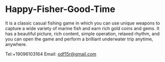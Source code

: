 # Happy-Fisher-Good-Time

It is a  classic casual fishing game in which you can use unique weapons to capture a wide variety of marine fish and earn rich gold coins and gems. It has a beautiful picture, rich content, simple operation, relaxed rhythm, and you can open the game and perform a brilliant underwater trip anytime, anywhere.

Tel:+19096103164
Email: odf15r@gmail.com
